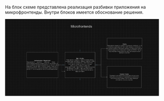 На блок схеме представлена реализация разбивки приложения на микрофронтенды. Внутри блоков имеется обоснование решения.

![img.png](img.png)